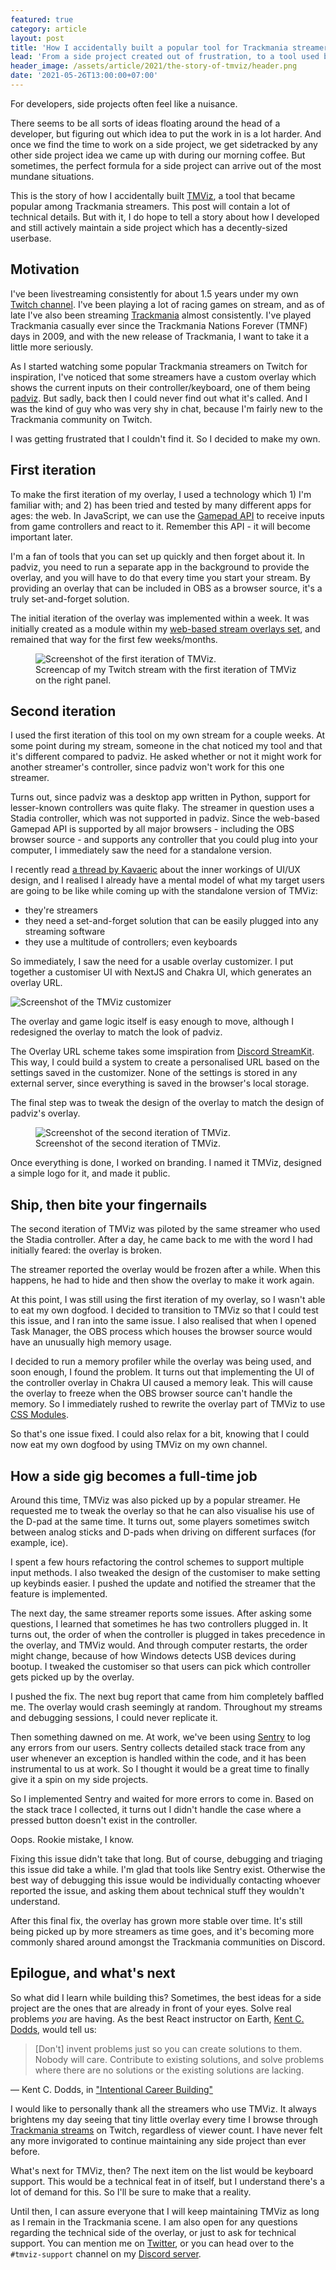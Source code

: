 ```yaml
---
featured: true
category: article
layout: post
title: 'How I accidentally built a popular tool for Trackmania streamers: the story of TMViz'
lead: 'From a side project created out of frustration, to a tool used by many.'
header_image: /assets/article/2021/the-story-of-tmviz/header.png
date: '2021-05-26T13:00:00+07:00'
---
```


For developers, side projects often feel like a nuisance.

There seems to be all sorts of ideas floating around the head of a developer, but figuring out which idea to put the work in is a lot harder. And once we find the time to work on a side project, we get sidetracked by any other side project idea we came up with during our morning coffee. But sometimes, the perfect formula for a side project can arrive out of the most mundane situations.

This is the story of how I accidentally built [TMViz](https://tmviz.vercel.app/), a tool that became popular among Trackmania streamers. This post will contain a lot of technical details. But with it, I do hope to tell a story about how I developed and still actively maintain a side project which has a decently-sized userbase.

## Motivation

I've been livestreaming consistently for about 1.5 years under my own [Twitch channel](https://www.twitch.tv/resir014). I've been playing a lot of racing games on stream, and as of late I've also been streaming [Trackmania](https://trackmania.com/) almost consistently. I've played Trackmania casually ever since the Trackmania Nations Forever (TMNF) days in 2009, and with the new release of Trackmania, I want to take it a little more seriously.

As I started watching some popular Trackmania streamers on Twitch for inspiration, I've noticed that some streamers have a custom overlay which shows the current inputs on their controller/keyboard, one of them being [padviz](https://github.com/piatf/padviz). But sadly, back then I could never find out what it's called. And I was the kind of guy who was very shy in chat, because I'm fairly new to the Trackmania community on Twitch.

I was getting frustrated that I couldn't find it. So I decided to make my own.

## First iteration

To make the first iteration of my overlay, I used a technology which 1) I'm familiar with; and 2) has been tried and tested by many different apps for ages: the web. In JavaScript, we can use the [Gamepad API](https://developer.mozilla.org/en-US/docs/Web/API/Gamepad_API) to receive inputs from game controllers and react to it. Remember this API - it will become important later.

I'm a fan of tools that you can set up quickly and then forget about it. In padviz, you need to run a separate app in the background to provide the overlay, and you will have to do that every time you start your stream. By providing an overlay that can be included in OBS as a browser source, it's a truly set-and-forget solution.

The initial iteration of the overlay was implemented within a week. It was initially created as a module within my [web-based stream overlays set](https://github.com/resir014/stream-overlays), and remained that way for the first few weeks/months.

<figure>
  <img src="/assets/article/2021/the-story-of-tmviz/tmviz-01-screenshot.jpg" alt="Screenshot of the first iteration of TMViz." />
  <figcaption>Screencap of my Twitch stream with the first iteration of TMViz on the right panel.</figcaption>
</figure>

## Second iteration

I used the first iteration of this tool on my own stream for a couple weeks. At some point during my stream, someone in the chat noticed my tool and that it's different compared to padviz. He asked whether or not it might work for another streamer's controller, since padviz won't work for this one streamer.

Turns out, since padviz was a desktop app written in Python, support for lesser-known controllers was quite flaky. The streamer in question uses a Stadia controller, which was not supported in padviz. Since the web-based Gamepad API is supported by all major browsers - including the OBS browser source - and supports any controller that you could plug into your computer, I immediately saw the need for a standalone version.

I recently read [a thread by Kavaeric](https://twitter.com/Kavaeric/status/1391933781901197319) about the inner workings of UI/UX design, and I realised I already have a mental model of what my target users are going to be like while coming up with the standalone version of TMViz:

- they're streamers
- they need a set-and-forget solution that can be easily plugged into any streaming software
- they use a multitude of controllers; even keyboards

So immediately, I saw the need for a usable overlay customizer. I put together a customiser UI with NextJS and Chakra UI, which generates an overlay URL.

![Screenshot of the TMViz customizer](/assets/article/2021/the-story-of-tmviz/tmviz-customizer.png)

The overlay and game logic itself is easy enough to move, although I redesigned the overlay to match the look of padviz.

The Overlay URL scheme takes some imspiration from [Discord StreamKit](https://streamkit.discord.com/overlay). This way, I could build a system to create a personalised URL based on the settings saved in the customizer. None of the settings is stored in any external server, since everything is saved in the browser's local storage.

The final step was to tweak the design of the overlay to match the design of padviz's overlay.

<figure>
  <img src="/assets/article/2021/the-story-of-tmviz/tmviz-02-screenshot.png" alt="Screenshot of the second iteration of TMViz." />
  <figcaption>Screenshot of the second iteration of TMViz.</figcaption>
</figure>

Once everything is done, I worked on branding. I named it TMViz, designed a simple logo for it, and made it public.

## Ship, then bite your fingernails

The second iteration of TMViz was piloted by the same streamer who used the Stadia controller. After a day, he came back to me with the word I had initially feared: the overlay is broken.

The streamer reported the overlay would be frozen after a while. When this happens, he had to hide and then show the overlay to make it work again.

At this point, I was still using the first iteration of my overlay, so I wasn't able to eat my own dogfood. I decided to transition to TMViz so that I could test this issue, and I ran into the same issue. I also realised that when I opened Task Manager, the OBS process which houses the browser source would have an unusually high memory usage.

I decided to run a memory profiler while the overlay was being used, and soon enough, I found the problem. It turns out that implementing the UI of the controller overlay in Chakra UI caused a memory leak. This will cause the overlay to freeze when the OBS browser source can't handle the memory. So I immediately rushed to rewrite the overlay part of TMViz to use [CSS Modules](https://nextjs.org/docs/basic-features/built-in-css-support#adding-component-level-css).

So that's one issue fixed. I could also relax for a bit, knowing that I could now eat my own dogfood by using TMViz on my own channel.

## How a side gig becomes a full-time job

Around this time, TMViz was also picked up by a popular streamer. He requested me to tweak the overlay so that he can also visualise his use of the D-pad at the same time. It turns out, some players sometimes switch between analog sticks and D-pads when driving on different surfaces (for example, ice).

I spent a few hours refactoring the control schemes to support multiple input methods. I also tweaked the design of the customiser to make setting up keybinds easier. I pushed the update and notified the streamer that the feature is implemented.

The next day, the same streamer reports some issues. After asking some questions, I learned that sometimes he has two controllers plugged in. It turns out, the order of when the controller is plugged in takes precedence in the overlay, and TMViz would. And through computer restarts, the order might change, because of how Windows detects USB devices during bootup. I tweaked the customiser so that users can pick which controller gets picked up by the overlay.

I pushed the fix. The next bug report that came from him completely baffled me. The overlay would crash seemingly at random. Throughout my streams and debugging sessions, I could never replicate it.

Then something dawned on me. At work, we've been using [Sentry](https://sentry.io/) to log any errors from our users. Sentry collects detailed stack trace from any user whenever an exception is handled within the code, and it has been instrumental to us at work. So I thought it would be a great time to finally give it a spin on my side projects.

So I implemented Sentry and waited for more errors to come in. Based on the stack trace I collected, it turns out I didn't handle the case where a pressed button doesn't exist in the controller.

Oops. Rookie mistake, I know.

Fixing this issue didn't take that long. But of course, debugging and triaging this issue did take a while. I'm glad that tools like Sentry exist. Otherwise the best way of debugging this issue would be individually contacting whoever reported the issue, and asking them about technical stuff they wouldn't understand.

After this final fix, the overlay has grown more stable over time. It's still being picked up by more streamers as time goes, and it's becoming more commonly shared around amongst the Trackmania communities on Discord.

## Epilogue, and what's next

So what did I learn while building this? Sometimes, the best ideas for a side project are the ones that are already in front of your eyes. Solve real problems _you_ are having. As the best React instructor on Earth, [Kent C. Dodds](https://twitter.com/kentcdodds), would tell us:

> [Don't] invent problems just so you can create solutions to them. Nobody will care. Contribute to existing solutions, and solve problems where there are no solutions or the existing solutions are lacking.

&mdash; Kent C. Dodds, in ["Intentional Career Building"](https://kentcdodds.com/blog/intentional-career-building)

I would like to personally thank all the streamers who use TMViz. It always brightens my day seeing that tiny little overlay every time I browse through [Trackmania streams](https://www.twitch.tv/directory/game/TrackMania) on Twitch, regardless of viewer count. I have never felt any more invigorated to continue maintaining any side project than ever before.

What's next for TMViz, then? The next item on the list would be keyboard support. This would be a technical feat in of itself, but I understand there's a lot of demand for this. So I'll be sure to make that a reality.

Until then, I can assure everyone that I will keep maintaining TMViz as long as I remain in the Trackmania scene. I am also open for any questions regarding the technical side of the overlay, or just to ask for technical support. You can mention me on [Twitter](https://twitter.com/resir014), or you can head over to the `#tmviz-support` channel on my [Discord server](https://discord.gg/ws3P4wf).
